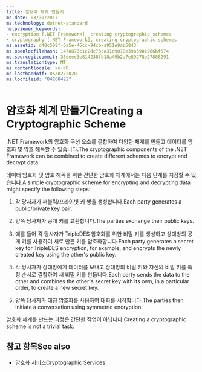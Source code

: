 ```yaml
---
title: 암호화 체계 만들기
ms.date: 03/30/2017
ms.technology: dotnet-standard
helpviewer_keywords:
- encryption [.NET Framework], creating cryptographic schemes
- cryptography [.NET Framework], creating cryptographic schemes
ms.assetid: d40c509f-5a5e-46cc-94cb-a951e9ab6843
ms.openlocfilehash: 1478873c1c2dc73ca31c9078e39a3902966bf674
ms.sourcegitcommit: 33deec3e814238fb18a49b2a7e89278e27888291
ms.translationtype: MT
ms.contentlocale: ko-KR
ms.lasthandoff: 06/02/2020
ms.locfileid: "84288422"
---
```

# <a name="creating-a-cryptographic-scheme"></a><span data-ttu-id="b0e06-102">암호화 체계 만들기</span><span class="sxs-lookup"><span data-stu-id="b0e06-102">Creating a Cryptographic Scheme</span></span>
<span data-ttu-id="b0e06-103">.NET Framework의 암호화 구성 요소를 결합하여 다양한 체계를 만들고 데이터를 암호화 및 암호 해독할 수 있습니다.</span><span class="sxs-lookup"><span data-stu-id="b0e06-103">The cryptographic components of the .NET Framework can be combined to create different schemes to encrypt and decrypt data.</span></span>  
  
 <span data-ttu-id="b0e06-104">데이터 암호화 및 암호 해독을 위한 간단한 암호화 체계에서는 다음 단계를 지정할 수 있습니다.</span><span class="sxs-lookup"><span data-stu-id="b0e06-104">A simple cryptographic scheme for encrypting and decrypting data might specify the following steps:</span></span>  
  
1. <span data-ttu-id="b0e06-105">각 당사자가 퍼블릭/프라이빗 키 쌍을 생성합니다.</span><span class="sxs-lookup"><span data-stu-id="b0e06-105">Each party generates a public/private key pair.</span></span>  
  
2. <span data-ttu-id="b0e06-106">양쪽 당사자가 공개 키를 교환합니다.</span><span class="sxs-lookup"><span data-stu-id="b0e06-106">The parties exchange their public keys.</span></span>  
  
3. <span data-ttu-id="b0e06-107">예를 들어 각 당사자가 TripleDES 암호화를 위한 비밀 키를 생성하고 상대방의 공개 키를 사용하여 새로 만든 키를 암호화합니다.</span><span class="sxs-lookup"><span data-stu-id="b0e06-107">Each party generates a secret key for TripleDES encryption, for example, and encrypts the newly created key using the other's public key.</span></span>  
  
4. <span data-ttu-id="b0e06-108">각 당사자가 상대방에게 데이터를 보내고 상대방의 비밀 키와 자신의 비밀 키를 특정 순서로 결합하여 새 비밀 키를 만듭니다.</span><span class="sxs-lookup"><span data-stu-id="b0e06-108">Each party sends the data to the other and combines the other's secret key with its own, in a particular order, to create a new secret key.</span></span>  
  
5. <span data-ttu-id="b0e06-109">양쪽 당사자가 대칭 암호화를 사용하여 대화를 시작합니다.</span><span class="sxs-lookup"><span data-stu-id="b0e06-109">The parties then initiate a conversation using symmetric encryption.</span></span>  
  
 <span data-ttu-id="b0e06-110">암호화 체계를 만드는 과정은 간단한 작업이 아닙니다.</span><span class="sxs-lookup"><span data-stu-id="b0e06-110">Creating a cryptographic scheme is not a trivial task.</span></span>
  
## <a name="see-also"></a><span data-ttu-id="b0e06-111">참고 항목</span><span class="sxs-lookup"><span data-stu-id="b0e06-111">See also</span></span>

- [<span data-ttu-id="b0e06-112">암호화 서비스</span><span class="sxs-lookup"><span data-stu-id="b0e06-112">Cryptographic Services</span></span>](cryptographic-services.md)
